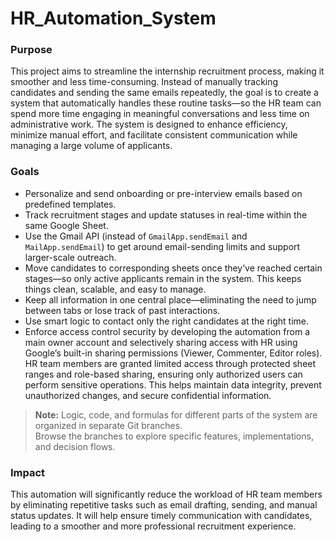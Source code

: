 # HR_Automation_System


### Purpose
This project aims to streamline the internship recruitment process, making it smoother and less time-consuming. Instead of manually tracking candidates and sending the same emails repeatedly, the goal is to create a system that automatically handles these routine tasks—so the HR team can spend more time engaging in meaningful conversations and less time on administrative work. The system is designed to enhance efficiency, minimize manual effort, and facilitate consistent communication while managing a large volume of applicants.

### Goals
- Personalize and send onboarding or pre-interview emails based on predefined templates.  
- Track recruitment stages and update statuses in real-time within the same Google Sheet.  
- Use the Gmail API (instead of `GmailApp.sendEmail` and `MailApp.sendEmail`) to get around email-sending limits and support larger-scale outreach.  
- Move candidates to corresponding sheets once they’ve reached certain stages—so only active applicants remain in the system. This keeps things clean, scalable, and easy to manage.  
- Keep all information in one central place—eliminating the need to jump between tabs or lose track of past interactions.  
- Use smart logic to contact only the right candidates at the right time.
- Enforce access control security by developing the automation from a main owner account and selectively sharing access with HR using Google’s built-in sharing permissions (Viewer, Commenter, Editor roles). HR team members are granted limited access through protected sheet ranges and role-based sharing, ensuring only authorized users can perform sensitive operations. This helps maintain data integrity, prevent unauthorized changes, and secure confidential information.
  
> **Note:** Logic, code, and formulas for different parts of the system are organized in separate Git branches.  
> Browse the branches to explore specific features, implementations, and decision flows.

### Impact
This automation will significantly reduce the workload of HR team members by eliminating repetitive tasks such as email drafting, sending, and manual status updates. It will help ensure timely communication with candidates, leading to a smoother and more professional recruitment experience. 
